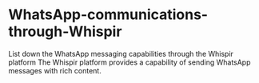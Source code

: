 # WhatsApp-communications-through-Whispir
List down the WhatsApp messaging capabilities through the Whispir platform
The Whispir platform provides a capability of sending WhatsApp messages with rich content.
